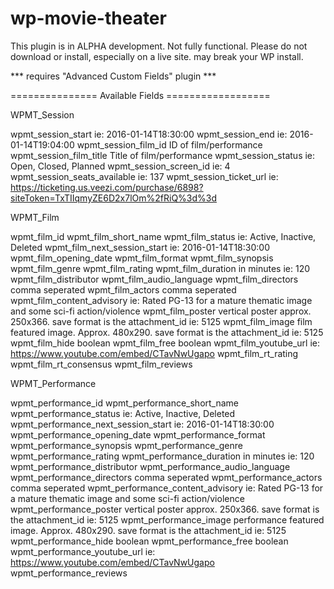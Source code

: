 # wp-movie-theater

This plugin is in ALPHA development. Not fully functional. Please do not download or install, especially on a live site. may break your WP install.

*** requires "Advanced Custom Fields" plugin ***


=============== Available Fields ==================


WPMT_Session

wpmt_session_start              ie: 2016-01-14T18:30:00
wpmt_session_end                ie: 2016-01-14T19:04:00
wpmt_session_film_id            ID of film/performance
wpmt_session_film_title         Title of film/performance
wpmt_session_status             ie: Open, Closed, Planned
wpmt_session_screen_id          ie: 4
wpmt_session_seats_available    ie: 137
wpmt_session_ticket_url         ie: https://ticketing.us.veezi.com/purchase/6898?siteToken=TxTIIqmyZE6D2x7lOm%2fRiQ%3d%3d


WPMT_Film

wpmt_film_id
wpmt_film_short_name
wpmt_film_status                ie: Active, Inactive, Deleted
wpmt_film_next_session_start    ie: 2016-01-14T18:30:00
wpmt_film_opening_date
wpmt_film_format
wpmt_film_synopsis
wpmt_film_genre
wpmt_film_rating
wpmt_film_duration              in minutes  ie: 120
wpmt_film_distributor
wpmt_film_audio_language
wpmt_film_directors             comma seperated
wpmt_film_actors                comma seperated
wpmt_film_content_advisory      ie: Rated PG-13 for a mature thematic image and some sci-fi action/violence
wpmt_film_poster                vertical poster approx. 250x366. save format is the attachment_id ie: 5125
wpmt_film_image                 film featured image. Approx. 480x290. save format is the attachment_id ie: 5125
wpmt_film_hide                  boolean
wpmt_film_free                  boolean
wpmt_film_youtube_url           ie: https://www.youtube.com/embed/CTavNwUgapo
wpmt_film_rt_rating
wpmt_film_rt_consensus
wpmt_film_reviews


WPMT_Performance

wpmt_performance_id
wpmt_performance_short_name
wpmt_performance_status                ie: Active, Inactive, Deleted
wpmt_performance_next_session_start    ie: 2016-01-14T18:30:00
wpmt_performance_opening_date
wpmt_performance_format
wpmt_performance_synopsis
wpmt_performance_genre
wpmt_performance_rating
wpmt_performance_duration              in minutes  ie: 120
wpmt_performance_distributor
wpmt_performance_audio_language
wpmt_performance_directors             comma seperated
wpmt_performance_actors                comma seperated
wpmt_performance_content_advisory      ie: Rated PG-13 for a mature thematic image and some sci-fi action/violence
wpmt_performance_poster                vertical poster approx. 250x366. save format is the attachment_id ie: 5125
wpmt_performance_image                 performance featured image. Approx. 480x290. save format is the attachment_id ie: 5125
wpmt_performance_hide                  boolean
wpmt_performance_free                  boolean
wpmt_performance_youtube_url           ie: https://www.youtube.com/embed/CTavNwUgapo
wpmt_performance_reviews 